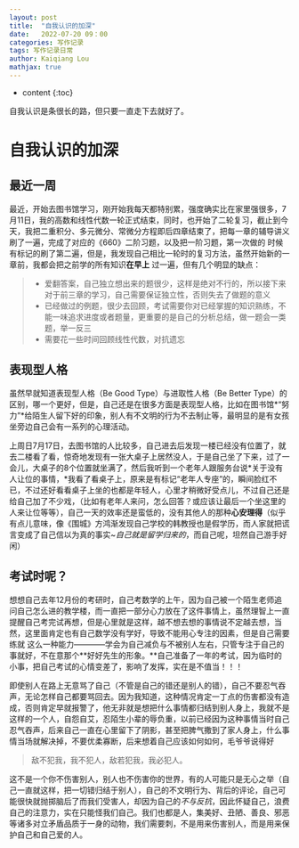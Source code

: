 ```yaml
---
layout: post
title:  "自我认识的加深"
date:   2022-07-20 09：00
categories: 写作记录
tags: 写作记录日常
author: Kaiqiang Lou
mathjax: true
---
```




* content
{:toc}




自我认识是条很长的路，但只要一直走下去就好了。







# 自我认识的加深

## 最近一周

最近，开始去图书馆学习，刚开始我每天都特别累，强度确实比在家里强很多，7月11日，我的高数和线性代数一轮正式结束，同时，也开始了二轮复习，截止到今天，我把二重积分、多元微分、常微分方程即后四章结束了，把每一章的辅导讲义刷了一遍，完成了对应的《660》二阶习题，以及把一阶习题，第一次做的 时候有标记的刷了第二遍，但是，我发现自己相比一轮时的复习方法，虽然开始新的一章前，我都会把之前学的所有知识**在早上** 过一遍，但有几个明显的缺点：

> - 爱翻答案，自己独立想出来的题很少，这样是绝对不行的，所以接下来对于前三章的学习，自己需要保证独立性，否则失去了做题的意义
> - 已经做过的例题，很少去回顾，考试需要你对已经掌握的知识熟练，不能一味追求进度或者题量，更重要的是自己的分析总结，做一题会一类题，举一反三
> - 需要花一些时间回顾线性代数，对抗遗忘

## 表现型人格

虽然早就知道表现型人格（Be Good Type）与进取性人格（Be Better Type）的区别，哪一个更好，但是，自己还是在很多方面是表现型人格，比如在图书馆*“努力”*给陌生人留下好的印象，别人有不文明的行为不去制止等，最明显的是有女孩坐旁边自己会有一系列的心理活动。

上周日7月17日，去图书馆的人比较多，自己进去后发现一楼已经没有位置了，就去二楼看了看，惊奇地发现有一张大桌子上居然没人，于是自己坐了下来，过了一会儿，大桌子的8个位置就坐满了，然后我听到一个老年人跟服务台说*关于没有人让位的事情，*我看了看桌子上，原来是有标记“老年人专座”的，瞬间脸红不已，不过还好看看桌子上坐的也都是年轻人，心里才稍微好受点儿，不过自己还是给自己加了不少戏，（比如有老年人来问，怎么回答？或应该让最后一个坐这里的人来让位等等），自己一天的效率还是蛮低的，没有其他人的那种**心安理得**（似乎有点儿意味，像《围城》方鸿渐发现自己学校的韩教授也是假学历，而人家就把谎言变成了自己信以为真的事实~*自己就是留学归来的*，而自己呢，坦然自己游手好闲）

## 考试时呢？

想想自己去年12月份的考研时，自己考数学的上午，因为自己被一个陌生老师追问自己怎么进的教学楼，而一直把一部分心力放在了这件事情上，虽然理智上一直提醒自己考完试再想，但是心里就是这样，越不想去想的事情说不定越去想，当然，这里面肯定也有自己数学没有学好，导致不能用心专注的因素，但是自己需要练就 这么一种能力————学会为自己减负与不被别人左右，只管专注于自己的事就好，不在意那个**好好先生的形象。**自己准备了一年的考试，因为临时的小事，把自己考试的心情变差了，影响了发挥，实在是不值当！！！

即使别人在路上无意骂了自己（不管是自己的错还是别人的错），自己不要忍气吞声，无论怎样自己都要骂回去。因为我知道，这种情况肯定一丁点的伤害都没有造成，否则肯定早就报警了，他无非就是想把什么事情都归结到别人身上，我就不是这样的一个人，自怨自艾，忍陌生小辈的辱负重，以前已经因为这种事情当时自己忍气吞声，后来自己一直在心里留下了阴影，甚至把脾气撒到了家人身上，什么事情当场就解决掉，不要优柔寡断，后来想着自己应该如何如何，毛爷爷说得好

> 敌不犯我，我不犯人，敌若犯我，我必犯人。

这不是一个你不伤害别人，别人也不伤害你的世界，有的人可能只是无心之举（自己一直就这样，把一切错归结于别人），自己的不文明行为、背后的评论，自己可能很快就抛掷脑后了而我们受害人，却因为自己的*不与反抗*，因此怀疑自己，浪费自己的注意力，实在只能怪我们自己。我们也都是人，集美好、丑陋、善良、邪恶等诸多对立矛盾品质于一身的动物，我们需要刺，不是用来伤害别人，而是用来保护自己和自己爱的人。 









